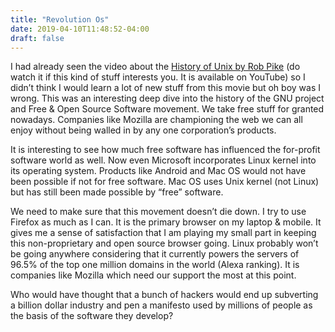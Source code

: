 ```yaml
---
title: "Revolution Os"
date: 2019-04-10T11:48:52-04:00
draft: false
---
```


I had already seen the video about the [History of Unix by Rob Pike](https://www.youtube.com/watch?v=_2NI6t2r_Hs) (do watch it if this kind of stuff interests you. It is available on YouTube) so I didn’t think I would learn a lot of new stuff from this movie but oh boy was I wrong. This was an interesting deep dive into the history of the GNU project and Free & Open Source Software movement. We take free stuff for granted nowadays. Companies like Mozilla are championing the web we can all enjoy without being walled in by any one corporation’s products.

It is interesting to see how much free software has influenced the for-profit software world as well. Now even Microsoft incorporates Linux kernel into its operating system. Products like Android and Mac OS would not have been possible if not for free software. Mac OS uses Unix kernel (not Linux) but has still been made possible by “free” software.

We need to make sure that this movement doesn’t die down. I try to use Firefox as much as I can. It is the primary browser on my laptop & mobile. It gives me a sense of satisfaction that I am playing my small part in keeping this non-proprietary and open source browser going. Linux probably won’t be going anywhere considering that it currently powers the servers of 96.5% of the top one million domains in the world (Alexa ranking). It is companies like Mozilla which need our support the most at this point.

Who would have thought that a bunch of hackers would end up subverting a billion dollar industry and pen a manifesto used by millions of people as the basis of the software they develop?  